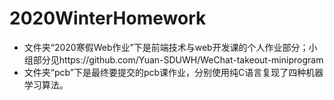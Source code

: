# 2020WinterHomework

- 文件夹“2020寒假Web作业”下是前端技术与web开发课的个人作业部分；小组部分见https://github.com/Yuan-SDUWH/WeChat-takeout-miniprogram
- 文件夹“pcb”下是最终要提交的pcb课作业，分别使用纯C语言复现了四种机器学习算法。
